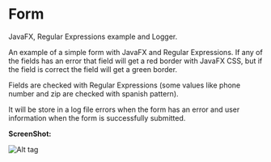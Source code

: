 Form
===========================

JavaFX, Regular Expressions example and Logger.

An example of a simple form with JavaFX and Regular Expressions. If any of the fields has an error that field will get a red border with JavaFX CSS, but if the field is correct the field will get a green border.

Fields are checked with Regular Expressions (some values like phone number and zip are checked with spanish pattern).

It will be store in a log file errors when the form has an error and user information when the form is successfully submitted.

**ScreenShot:**

![Alt tag](http://goo.gl/CJkg1V)
